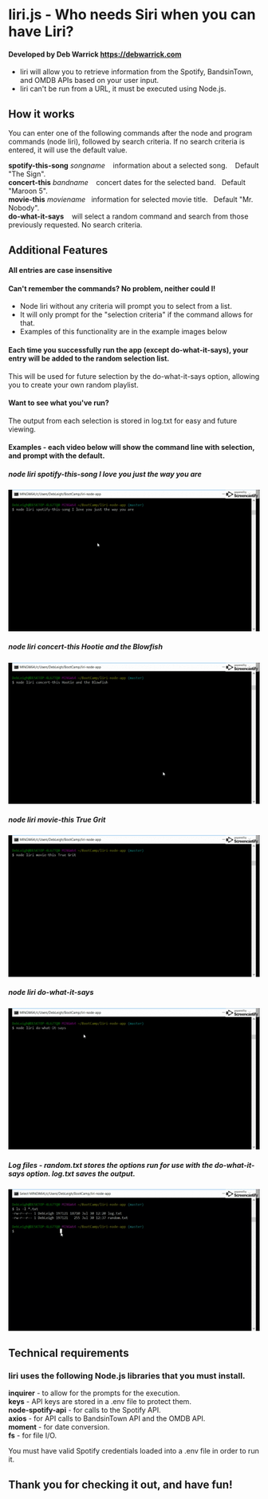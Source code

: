 # liri.js - Who needs Siri when you can have Liri?

#### Developed by Deb Warrick https://debwarrick.com

* liri will allow you to retrieve information from the Spotify, BandsinTown, and OMDB APIs based on your user input.
* liri can't be run from a URL, it must be executed using Node.js.

## How it works

You can enter one of the following commands after the node and program commands (node liri), followed by search criteria.  If no search criteria is entered, it will use the default value.

**spotify-this-song** *songname* &nbsp;&nbsp;&nbsp;information about a selected song.&nbsp;&nbsp;&nbsp; Default "The Sign".  
**concert-this**      *bandname* &nbsp;&nbsp;&nbsp;concert dates for the selected band.&nbsp;&nbsp;&nbsp;Default "Maroon 5".   
**movie-this**        *moviename*&nbsp;&nbsp;&nbsp;information for selected movie title.&nbsp;&nbsp;&nbsp;Default "Mr. Nobody".    
**do-what-it-says**       &nbsp;&nbsp;&nbsp;will select a random command and search from those previously requested.  No search criteria.  

## Additional Features

#### All entries are case insensitive

#### Can't remember the commands?  No problem, neither could I! 

* Node liri without any criteria will prompt you to select from a list.
* It will only prompt for the "selection criteria" if the command allows for that.
* Examples of this functionality are in the example images below

#### Each time you successfully run the app (except do-what-it-says), your entry will be added to the random selection list.
This will be used for future selection by the do-what-it-says option, allowing you to create your own random playlist.

#### Want to see what you've run?
The output from each selection is stored in log.txt for easy and future viewing.

#### Examples - each video below will show the command line with selection, and prompt with the default.

##### node liri spotify-this-song I love you just the way you are
![](spotify-this-song.gif)

##### node liri concert-this Hootie and the Blowfish
![](concert-this.gif)

##### node liri movie-this True Grit 
![](movie-this.gif)

##### node liri do-what-it-says  
![](do-what-it-says.gif)

##### Log files - random.txt stores the options run for use with the do-what-it-says option.  log.txt saves the output.
![](log-files.gif)

## Technical requirements

### liri uses the following Node.js libraries that you must install.

**inquirer** - to allow for the prompts for the execution.  
**keys** - API keys are stored in a .env file to protect them.  
**node-spotify-api** - for calls to the Spotify API.  
**axios** - for API calls to BandsinTown API and the OMDB API.  
**moment** - for date conversion.  
**fs** - for file I/O.  

You must have valid Spotify credentials loaded into a .env file in order to run it.

## Thank you for checking it out, and have fun!
